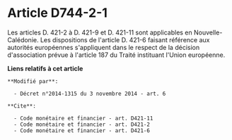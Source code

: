 # Article D744-2-1

Les articles D. 421-2 à D. 421-9 et D. 421-11 sont applicables en Nouvelle-Calédonie. Les dispositions de l'article D. 421-6
faisant référence aux autorités européennes s'appliquent dans le respect de la décision d'association prévue à l'article 187
du Traité instituant l'Union européenne.

**Liens relatifs à cet article**

	**Modifié par**:

	  - Décret n°2014-1315 du 3 novembre 2014 - art. 6

	**Cite**:

	  - Code monétaire et financier - art. D421-11
	  - Code monétaire et financier - art. D421-2
	  - Code monétaire et financier - art. D421-6
